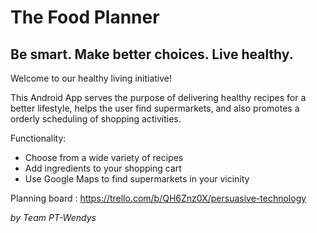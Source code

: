 # The Food Planner

## Be smart. Make better choices. Live healthy.

Welcome to our healthy living initiative!

This Android App serves the purpose of delivering healthy recipes for a better lifestyle, helps the user find supermarkets, and also promotes a orderly scheduling of shopping activities.

Functionality:
- Choose from a wide variety of recipes
- Add ingredients to your shopping cart
- Use Google Maps to find supermarkets in your vicinity

Planning board : https://trello.com/b/QH6Znz0X/persuasive-technology

*by Team PT-Wendys*
